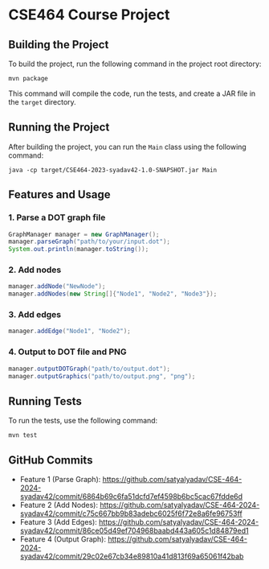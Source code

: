 # CSE464 Course Project

## Building the Project

To build the project, run the following command in the project root directory:

```
mvn package
```

This command will compile the code, run the tests, and create a JAR file in the `target` directory.

## Running the Project

After building the project, you can run the `Main` class using the following command:

```
java -cp target/CSE464-2023-syadav42-1.0-SNAPSHOT.jar Main
```

## Features and Usage

### 1. Parse a DOT graph file

```java
GraphManager manager = new GraphManager();
manager.parseGraph("path/to/your/input.dot");
System.out.println(manager.toString());
```

### 2. Add nodes

```java
manager.addNode("NewNode");
manager.addNodes(new String[]{"Node1", "Node2", "Node3"});
```

### 3. Add edges

```java
manager.addEdge("Node1", "Node2");
```

### 4. Output to DOT file and PNG

```java
manager.outputDOTGraph("path/to/output.dot");
manager.outputGraphics("path/to/output.png", "png");
```

## Running Tests

To run the tests, use the following command:

```
mvn test
```

## GitHub Commits

- Feature 1 (Parse Graph): https://github.com/satyalyadav/CSE-464-2024-syadav42/commit/6864b69c6fa51dcfd7ef4598b6bc5cac67fdde6d
- Feature 2 (Add Nodes): https://github.com/satyalyadav/CSE-464-2024-syadav42/commit/c75c667bb9b83adebc6025f6f72e8a6fe96753ff
- Feature 3 (Add Edges): https://github.com/satyalyadav/CSE-464-2024-syadav42/commit/86ce05d49ef704968baabd443a605c1d84879ed1
- Feature 4 (Output Graph): https://github.com/satyalyadav/CSE-464-2024-syadav42/commit/29c02e67cb34e89810a41d813f69a65061f42bab